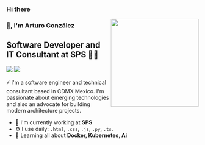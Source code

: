 ### Hi there 
<img align='right' src="https://media.giphy.com/media/ZVik7pBtu9dNS/giphy.gif" width="230">

### 👋, I'm Arturo González 
## Software Developer and IT Consultant at SPS 👨‍💻

[![](https://img.shields.io/badge/LinkedIn-argonzalezr-blue)](https://www.linkedin.com/in/argonzalezr/)
[![](https://img.shields.io/badge/Mail-agonzalez@spsolutions.com.mx.com-red)](mailto:agonzalez@spsolutions.com.mx)



⚡ I'm a software engineer and technical consultant based in CDMX Mexico. I'm passionate about emerging technologies and also an advocate for building modern architecture projects. 

- 🏢 I'm currently working at **SPS**
- ⚙️ I use daily: `.html`, `.css`, `.js`, `.py`, `.ts`.
- 🌱 Learning all about **Docker, Kubernetes, Ai**

<!--
**agonzalezsp/agonzalezsp** is a ✨ _special_ ✨ repository because its `README.md` (this file) appears on your GitHub profile.

Here are some ideas to get you started:

- 🔭 I’m currently working on ...
- 🌱 I’m currently learning ...
- 👯 I’m looking to collaborate on ...
- 🤔 I’m looking for help with ...
- 💬 Ask me about ...
- 📫 How to reach me: ...
- 😄 Pronouns: ...
- ⚡ Fun fact: ...
-->
